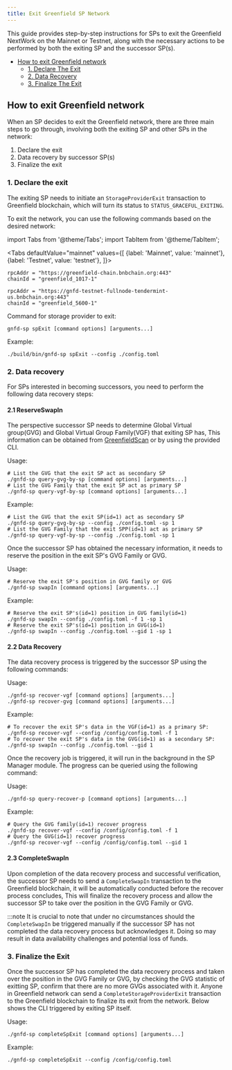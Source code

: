 ```yaml
---
title: Exit Greenfield SP Network
---
```


This guide provides step-by-step instructions for SPs to exit the Greenfield NextWork on the Mainnet or Testnet, along with 
the necessary actions to be performed by both the exiting SP and the successor SP(s).

- [How to exit Greenfield network](#how-to-exit-greenfield-network)
  - [1. Declare The Exit](#1-declare-the-exit)
  - [2. Data Recovery](#2-data-recovery)
  - [3. Finalize The Exit](#3-finalize-the-exit)

## How to exit Greenfield network
When an SP decides to exit the Greenfield network, there are three main steps to go through, involving both the exiting SP and other SPs in the network:

1. Declare the exit
2. Data recovery by successor SP(s)
3. Finalize the exit

### 1. Declare the exit 

The exiting SP needs to initiate an `StorageProviderExit` transaction to Greenfield blockchain, which will turn its status to `STATUS_GRACEFUL_EXITING`.

To exit the network, you can use the following commands based on the desired network:

import Tabs from '@theme/Tabs';
import TabItem from '@theme/TabItem';

<Tabs
defaultValue="mainnet"
values={[
{label: 'Mainnet', value: 'mainnet'},
{label: 'Testnet', value: 'testnet'},
]}>
  <TabItem value="mainnet">

    rpcAddr = "https://greenfield-chain.bnbchain.org:443"
    chainId = "greenfield_1017-1"

  </TabItem>
  <TabItem value="testnet">

    rpcAddr = "https://gnfd-testnet-fullnode-tendermint-us.bnbchain.org:443"
    chainId = "greenfield_5600-1"
  </TabItem>
</Tabs>

Command for storage provider to exit:
```shell
gnfd-sp spExit [command options] [arguments...]
```
Example:
```shell
./build/bin/gnfd-sp spExit --config ./config.toml
```

### 2. Data recovery

For SPs interested in becoming successors, you need to perform the following data recovery steps:

#### 2.1 ReserveSwapIn

The perspective successor SP needs to determine Global Virtual group(GVG) and Global Virtual Group Family(VGF) that exiting SP has, 
This information can be obtained from [GreenfieldScan](https://greenfieldscan-mainnet.fe.nodereal.cc/account/0x2901fddef924f077ec6811a4a6a1cb0f13858e8f?tab=gvg) or by using the provided CLI.

Usage:
```shell
# List the GVG that the exit SP act as secondary SP
./gnfd-sp query-gvg-by-sp [command options] [arguments...]
# List the GVG Family that the exit SP act as primary SP
./gnfd-sp query-vgf-by-sp [command options] [arguments...]
```
Example:
```shell
# List the GVG that the exit SP(id=1) act as secondary SP
./gnfd-sp query-gvg-by-sp --config ./config.toml -sp 1
# List the GVG Family that the exit SPP(id=1) act as primary SP
./gnfd-sp query-vgf-by-sp --config ./config.toml -sp 1
```

Once the successor SP has obtained the necessary information, it needs to reserve the position in the exit SP's GVG Family or GVG.

Usage:
```shell
# Reserve the exit SP's position in GVG family or GVG
./gnfd-sp swapIn [command options] [arguments...]
```

Example:
```shell
# Reserve the exit SP's(id=1) position in GVG family(id=1)
./gnfd-sp swapIn --config ./config.toml -f 1 -sp 1
# Reserve the exit SP's(id=1) position in GVG(id=1)
./gnfd-sp swapIn --config ./config.toml --gid 1 -sp 1
```

#### 2.2 Data Recovery

The data recovery process is triggered by the successor SP using the following commands:

Usage:
```shell
./gnfd-sp recover-vgf [command options] [arguments...]
./gnfd-sp recover-gvg [command options] [arguments...]
```
Example:
```shell
# To recover the exit SP's data in the VGF(id=1) as a primary SP:
./gnfd-sp recover-vgf --config /config/config.toml -f 1
# To recover the exit SP's data in the GVG(id=1) as a secondary SP:
./gnfd-sp swapIn --config ./config.toml --gid 1
```
Once the recovery job is triggered, it will run in the background in the SP Manager module. The progress can be queried using the following command:

Usage:
```shell
./gnfd-sp query-recover-p [command options] [arguments...]
```
Example:
```shell
# Query the GVG family(id=1) recover progress 
./gnfd-sp recover-vgf --config /config/config.toml -f 1
# Query the GVG(id=1) recover progress
./gnfd-sp recover-vgf --config /config/config.toml --gid 1
```

#### 2.3 CompleteSwapIn

Upon completion of the data recovery process and successful verification, the successor SP needs to send a `CompleteSwapIn`
transaction to the Greenfield blockchain, it will be automatically conducted before the recover process concludes,
This will finalize the recovery process and allow the successor SP to take over the position in the GVG Family or GVG.

:::note
It is crucial to note that under no circumstances should the `CompleteSwapIn` be triggered manually if the successor SP 
has not completed the data recovery process but acknowledges it. Doing so may result in data availability challenges and 
potential loss of funds. 

### 3. Finalize the Exit
Once the successor SP has completed the data recovery process and taken over the position in the GVG Family or GVG, by checking the 
GVG statistic of exitting SP, confirm that there are no more GVGs associated with it. Anyone in Greenfield network can 
send a `CompleteStorageProviderExit` transaction to the Greenfield blockchain to finalize its exit from the network.
Below shows the CLI triggered by exiting SP itself.

Usage:
```shell
./gnfd-sp completeSpExit [command options] [arguments...]
```

Example:
```shell
./gnfd-sp completeSpExit --config /config/config.toml
```

